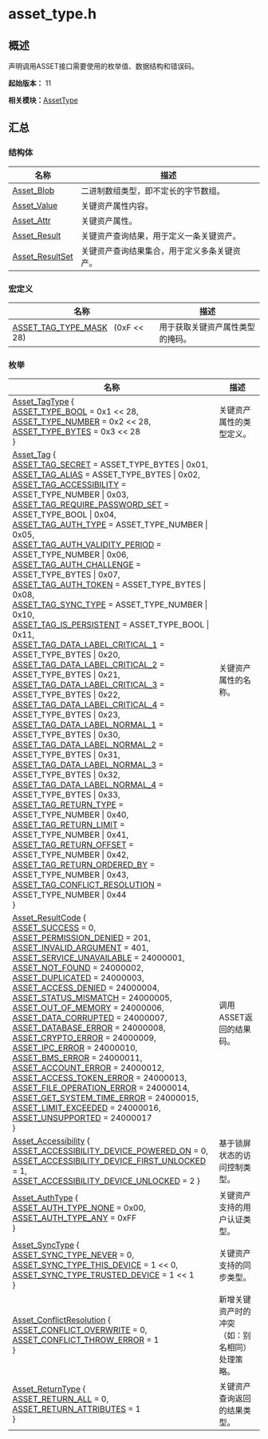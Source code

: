 # asset_type.h


## 概述

声明调用ASSET接口需要使用的枚举值、数据结构和错误码。

**起始版本：** 11

**相关模块：**[AssetType](_asset_type.md)


## 汇总


### 结构体

| 名称 | 描述 |
| -------- | -------- |
| [Asset_Blob](_asset___blob.md) | 二进制数组类型，即不定长的字节数组。 |
| [Asset_Value](union_asset___value.md) | 关键资产属性内容。 |
| [Asset_Attr](_asset___attr.md) | 关键资产属性。 |
| [Asset_Result](_asset___result.md) | 关键资产查询结果，用于定义一条关键资产。 |
| [Asset_ResultSet](_asset___result_set.md) | 关键资产查询结果集合，用于定义多条关键资产。 |


### 宏定义

| 名称 | 描述 |
| -------- | -------- |
| [ASSET_TAG_TYPE_MASK](_asset_type.md#asset_tag_type_mask)&nbsp;&nbsp;&nbsp;(0xF &lt;&lt; 28) | 用于获取关键资产属性类型的掩码。 |


### 枚举

| 名称 | 描述 |
| -------- | -------- |
| [Asset_TagType](_asset_type.md#asset_tagtype) {<br/>[ASSET_TYPE_BOOL](_asset_type.md) = 0x1 &lt;&lt; 28, <br/>[ASSET_TYPE_NUMBER](_asset_type.md) = 0x2 &lt;&lt; 28,<br/>[ASSET_TYPE_BYTES](_asset_type.md) = 0x3 &lt;&lt; 28 <br/>} | 关键资产属性的类型定义。 |
| [Asset_Tag](_asset_type.md#asset_tag) {<br/>[ASSET_TAG_SECRET](_asset_type.md) = ASSET_TYPE_BYTES \| 0x01, <br/>[ASSET_TAG_ALIAS](_asset_type.md) = ASSET_TYPE_BYTES \| 0x02,<br/>[ASSET_TAG_ACCESSIBILITY](_asset_type.md) = ASSET_TYPE_NUMBER \| 0x03,<br/>[ASSET_TAG_REQUIRE_PASSWORD_SET](_asset_type.md) = ASSET_TYPE_BOOL \| 0x04,<br/>[ASSET_TAG_AUTH_TYPE](_asset_type.md) = ASSET_TYPE_NUMBER \| 0x05, <br/>[ASSET_TAG_AUTH_VALIDITY_PERIOD](_asset_type.md) = ASSET_TYPE_NUMBER \| 0x06, <br/>[ASSET_TAG_AUTH_CHALLENGE](_asset_type.md) = ASSET_TYPE_BYTES \| 0x07, <br/>[ASSET_TAG_AUTH_TOKEN](_asset_type.md) = ASSET_TYPE_BYTES \| 0x08,<br/>[ASSET_TAG_SYNC_TYPE](_asset_type.md) = ASSET_TYPE_NUMBER \| 0x10, <br/>[ASSET_TAG_IS_PERSISTENT](_asset_type.md) = ASSET_TYPE_BOOL \| 0x11,<br/>[ASSET_TAG_DATA_LABEL_CRITICAL_1](_asset_type.md) = ASSET_TYPE_BYTES \| 0x20, <br/>[ASSET_TAG_DATA_LABEL_CRITICAL_2](_asset_type.md) = ASSET_TYPE_BYTES \| 0x21,<br/>[ASSET_TAG_DATA_LABEL_CRITICAL_3](_asset_type.md) = ASSET_TYPE_BYTES \| 0x22, <br/>[ASSET_TAG_DATA_LABEL_CRITICAL_4](_asset_type.md) = ASSET_TYPE_BYTES \| 0x23,<br/>[ASSET_TAG_DATA_LABEL_NORMAL_1](_asset_type.md) = ASSET_TYPE_BYTES \| 0x30, <br/>[ASSET_TAG_DATA_LABEL_NORMAL_2](_asset_type.md) = ASSET_TYPE_BYTES \| 0x31,<br/>[ASSET_TAG_DATA_LABEL_NORMAL_3](_asset_type.md) = ASSET_TYPE_BYTES \| 0x32, <br/>[ASSET_TAG_DATA_LABEL_NORMAL_4](_asset_type.md) = ASSET_TYPE_BYTES \| 0x33,<br/>[ASSET_TAG_RETURN_TYPE](_asset_type.md) = ASSET_TYPE_NUMBER \| 0x40, <br/>[ASSET_TAG_RETURN_LIMIT](_asset_type.md) = ASSET_TYPE_NUMBER \| 0x41,<br/>[ASSET_TAG_RETURN_OFFSET](_asset_type.md) = ASSET_TYPE_NUMBER \| 0x42, <br/>[ASSET_TAG_RETURN_ORDERED_BY](_asset_type.md) = ASSET_TYPE_NUMBER \| 0x43, <br/>[ASSET_TAG_CONFLICT_RESOLUTION](_asset_type.md) = ASSET_TYPE_NUMBER \| 0x44<br/>} | 关键资产属性的名称。 |
| [Asset_ResultCode](_asset_type.md#asset_resultcode) {<br/>[ASSET_SUCCESS](_asset_type.md) = 0, <br/>[ASSET_PERMISSION_DENIED](_asset_type.md) = 201, <br/>[ASSET_INVALID_ARGUMENT](_asset_type.md) = 401, <br/>[ASSET_SERVICE_UNAVAILABLE](_asset_type.md) = 24000001,<br/>[ASSET_NOT_FOUND](_asset_type.md) = 24000002, <br/>[ASSET_DUPLICATED](_asset_type.md) = 24000003, <br/>[ASSET_ACCESS_DENIED](_asset_type.md) = 24000004, <br/>[ASSET_STATUS_MISMATCH](_asset_type.md) = 24000005,<br/>[ASSET_OUT_OF_MEMORY](_asset_type.md) = 24000006,<br/>[ASSET_DATA_CORRUPTED](_asset_type.md) = 24000007, <br/>[ASSET_DATABASE_ERROR](_asset_type.md) = 24000008, <br/>[ASSET_CRYPTO_ERROR](_asset_type.md) = 24000009,<br/>[ASSET_IPC_ERROR](_asset_type.md) = 24000010,<br/>[ASSET_BMS_ERROR](_asset_type.md) = 24000011,<br/>[ASSET_ACCOUNT_ERROR](_asset_type.md) = 24000012,<br/>[ASSET_ACCESS_TOKEN_ERROR](_asset_type.md) = 24000013,<br/>[ASSET_FILE_OPERATION_ERROR](_asset_type.md) = 24000014, <br/>[ASSET_GET_SYSTEM_TIME_ERROR](_asset_type.md) = 24000015, <br/>[ASSET_LIMIT_EXCEEDED](_asset_type.md) = 24000016,<br/>[ASSET_UNSUPPORTED](_asset_type.md) = 24000017<br/>} | 调用ASSET返回的结果码。 |
| [Asset_Accessibility](_asset_type.md#asset_accessibility) { <br/>[ASSET_ACCESSIBILITY_DEVICE_POWERED_ON](_asset_type.md) = 0,<br/>[ASSET_ACCESSIBILITY_DEVICE_FIRST_UNLOCKED](_asset_type.md) = 1, <br/>[ASSET_ACCESSIBILITY_DEVICE_UNLOCKED](_asset_type.md) = 2 } | 基于锁屏状态的访问控制类型。 |
| [Asset_AuthType](_asset_type.md#asset_authtype) { <br/>[ASSET_AUTH_TYPE_NONE](_asset_type.md) = 0x00, <br/>[ASSET_AUTH_TYPE_ANY](_asset_type.md) = 0xFF<br/>} | 关键资产支持的用户认证类型。 |
| [Asset_SyncType](_asset_type.md#asset_synctype) { <br/>[ASSET_SYNC_TYPE_NEVER](_asset_type.md) = 0, <br/>[ASSET_SYNC_TYPE_THIS_DEVICE](_asset_type.md) = 1 &lt;&lt; 0, <br/>[ASSET_SYNC_TYPE_TRUSTED_DEVICE](_asset_type.md) = 1 &lt;&lt; 1<br/>} | 关键资产支持的同步类型。 |
| [Asset_ConflictResolution](_asset_type.md#asset_conflictresolution) { <br/>[ASSET_CONFLICT_OVERWRITE](_asset_type.md) = 0, <br/>[ASSET_CONFLICT_THROW_ERROR](_asset_type.md) = 1<br/>} | 新增关键资产时的冲突（如：别名相同）处理策略。 |
| [Asset_ReturnType](_asset_type.md#asset_returntype) { <br/>[ASSET_RETURN_ALL](_asset_type.md) = 0, <br/>[ASSET_RETURN_ATTRIBUTES](_asset_type.md) = 1<br/>} | 关键资产查询返回的结果类型。 |
